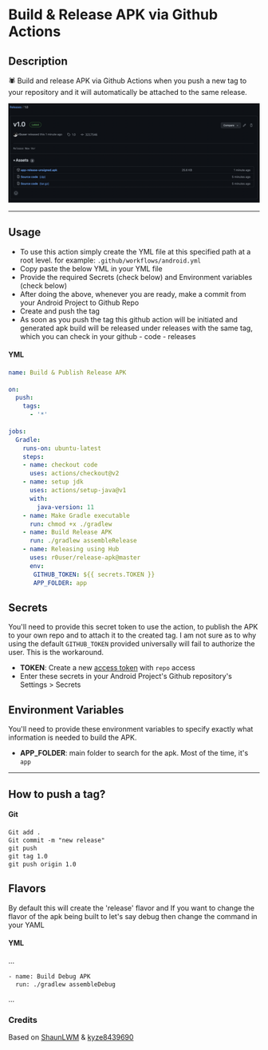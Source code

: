 # Build & Release APK via Github Actions


## Description
🕷 Build and release APK via Github Actions when you push a new tag to your repository and it will automatically be attached to the same release.


![screenshot](./screenshots/ApkRelease.png)

---

## Usage
- To use this action simply create the YML file at this specified path at a root level. for example: `.github/workflows/android.yml`
- Copy paste the below YML in your YML file
- Provide the required Secrets (check below) and Environment variables (check below)
- After doing the above, whenever you are ready, make a commit from your Android Project to Github Repo
- Create and push the tag
- As soon as you push the tag this github action will be initiated and generated apk build will be released under releases with the same tag, which you can check in your github - code - releases

#### YML
```yml
name: Build & Publish Release APK

on:
  push:
    tags:
      - '*'

jobs:
  Gradle:
    runs-on: ubuntu-latest
    steps:
    - name: checkout code
      uses: actions/checkout@v2
    - name: setup jdk
      uses: actions/setup-java@v1
      with:
        java-version: 11
    - name: Make Gradle executable
      run: chmod +x ./gradlew
    - name: Build Release APK
      run: ./gradlew assembleRelease
    - name: Releasing using Hub
      uses: r0user/release-apk@master
      env:
       GITHUB_TOKEN: ${{ secrets.TOKEN }}
       APP_FOLDER: app
```

## Secrets
You'll need to provide this secret token to use the action, to publish the APK to your own repo and to attach it to the created tag.
I am not sure as to why using the default `GITHUB_TOKEN` provided universally will fail to authorize the user. This is the workaround. 

* **TOKEN**: Create a new [access token](https://github.com/settings/tokens) with `repo` access
* Enter these secrets in your Android Project's Github repository's Settings > Secrets


## Environment Variables
You'll need to provide these environment variables to specify exactly what information is needed to build the APK.
* **APP_FOLDER**: main folder to search for the apk. Most of the time, it's `app`

---

## How to push a tag?

#### Git

```
Git add .
Git commit -m "new release"
git push
git tag 1.0
git push origin 1.0
```

## Flavors
By default this will create the 'release' flavor and If you want to change the flavor of the apk being built to let's say debug then change the command in your YAML

#### YML
...

    - name: Build Debug APK
      run: ./gradlew assembleDebug
      
...

### Credits
Based on [ShaunLWM](https://github.com/ShaunLWM/action-release-debugapk) & [kyze8439690](https://github.com/kyze8439690/action-release-releaseapk)


